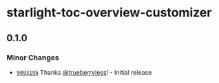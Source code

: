 # starlight-toc-overview-customizer

## 0.1.0

### Minor Changes

- [`909319b`](https://github.com/trueberryless-org/starlight-toc-overview-customizer/commit/909319b50d6fc37a399669bb8de7a10cba9beb63) Thanks [@trueberryless](https://github.com/trueberryless)! - Initial release
